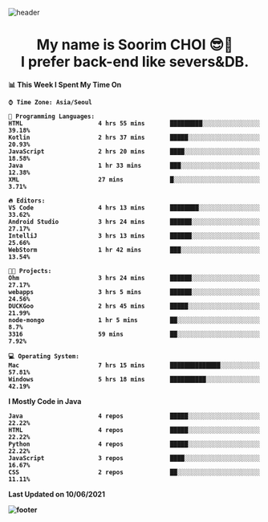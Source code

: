 <!--
**sxxrxm/sxxrxm** is a ✨ _special_ ✨ repository because its `README.md` (this file) appears on your GitHub profile.
-->
![header](https://capsule-render.vercel.app/api?type=Waving&color=gradient&height=300&section=header&text=Soorim%20CHOI&fontSize=90&animation=twinkling&fontAlignY=40)
<h1 align="center">
  My name is <b>Soorim CHOI<b> 😎👋
  <br>
  I prefer back-end like severs&DB.
</h1>
  
<!--START_SECTION:waka-->
📊 **This Week I Spent My Time On** 

```text
⌚︎ Time Zone: Asia/Seoul

💬 Programming Languages: 
HTML                     4 hrs 55 mins       █████████░░░░░░░░░░░░░░░░   39.18% 
Kotlin                   2 hrs 37 mins       █████░░░░░░░░░░░░░░░░░░░░   20.93% 
JavaScript               2 hrs 20 mins       ████░░░░░░░░░░░░░░░░░░░░░   18.58% 
Java                     1 hr 33 mins        ███░░░░░░░░░░░░░░░░░░░░░░   12.38% 
XML                      27 mins             █░░░░░░░░░░░░░░░░░░░░░░░░   3.71%

🔥 Editors: 
VS Code                  4 hrs 13 mins       ████████░░░░░░░░░░░░░░░░░   33.62% 
Android Studio           3 hrs 24 mins       ██████░░░░░░░░░░░░░░░░░░░   27.17% 
IntelliJ                 3 hrs 13 mins       ██████░░░░░░░░░░░░░░░░░░░   25.66% 
WebStorm                 1 hr 42 mins        ███░░░░░░░░░░░░░░░░░░░░░░   13.54%

🐱‍💻 Projects: 
Ohm                      3 hrs 24 mins       ██████░░░░░░░░░░░░░░░░░░░   27.17% 
webapps                  3 hrs 5 mins        ██████░░░░░░░░░░░░░░░░░░░   24.56% 
DUCKGoo                  2 hrs 45 mins       █████░░░░░░░░░░░░░░░░░░░░   21.99% 
node-mongo               1 hr 5 mins         ██░░░░░░░░░░░░░░░░░░░░░░░   8.7% 
3316                     59 mins             ██░░░░░░░░░░░░░░░░░░░░░░░   7.92%

💻 Operating System: 
Mac                      7 hrs 15 mins       ██████████████░░░░░░░░░░░   57.81% 
Windows                  5 hrs 18 mins       ██████████░░░░░░░░░░░░░░░   42.19%

```

**I Mostly Code in Java** 

```text
Java                     4 repos             █████░░░░░░░░░░░░░░░░░░░░   22.22% 
HTML                     4 repos             █████░░░░░░░░░░░░░░░░░░░░   22.22% 
Python                   4 repos             █████░░░░░░░░░░░░░░░░░░░░   22.22% 
JavaScript               3 repos             ████░░░░░░░░░░░░░░░░░░░░░   16.67% 
CSS                      2 repos             ██░░░░░░░░░░░░░░░░░░░░░░░   11.11%

```



 Last Updated on 10/06/2021
<!--END_SECTION:waka-->


![footer](https://capsule-render.vercel.app/api?type=Waving&section=footer&color=gradient&height=300)
